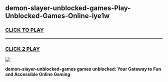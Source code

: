 
## demon-slayer-unblocked-games-Play-Unblocked-Games-Online-iye1w
<h3>
<a href="https://premium76.site?title=demon-slayer-unblocked-games&ref=24A">CLICK TO PLAY</a></h3>
<hr>

<h3>
<a href="https://premium76.site?title=demon-slayer-unblocked-games&ref=24A">CLICK 2 PLAY</a>
  
</h3>

<a href="https://premium76.site?title=demon-slayer-unblocked-games&ref=24A"><img src="https://clearcache.store/games.png"></a>


**demon-slayer-unblocked-games games unblocked: Your Gateway to Fun and Accessible Online Gaming**
